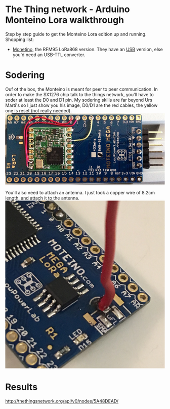 # The Thing network - Arduino Monteino Lora walkthrough
Step by step guide to get the Monteino Lora edition up and running.
Shopping list:

- [Monetino](https://lowpowerlab.com/shop/Moteino/moteinomega), the RFM95 LoRa868 version. They have an [USB](https://lowpowerlab.com/shop/Moteino/MoteinoMEGAUSB) version, else you'd  need an USB-TTL converter.

# Sodering
Ouf ot the box, the Monteino is meant for peer to peer communication. In order to make the SX1276 chip talk to the things network, you'll have to soder at least the D0 and D1 pin. My sodering skills are far beyond Urs Marti's so I just show you his image, D0/D1 are the red cables, the yellow one is reset (not really needed).
![monteinomega_for_lora-ttn_1024.jpg](https://github.com/lukastheiler/ttn_monteino/blob/master/images/monteinomega_for_lora-ttn_1024.jpg)

You'll also need to attach an antenna. I just took a copper wire of 8.2cm length, and attach it to the antenna.
![antenna.jpg](https://github.com/lukastheiler/ttn_monteino/blob/master/images/antenna.jpg)

# Results

http://thethingsnetwork.org/api/v0/nodes/5A48DEAD/
